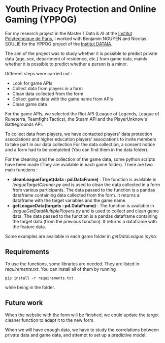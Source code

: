 # Youth Privacy Protection and Online Gaming (YPPOG)

For my research project in the Master 1 Data & AI at the [Institut Polytechnique de Paris](https://www.ip-paris.fr/education/masters/mention-informatique/master-year-1-data-and-artificial-intelligence), I worked with Benjamin NGUYEN and Nicolas SOULIE for the YPPOG project of the [Institut DATAIA](https://www.dataia.eu/recherche/yppog).

The aim of the project was to study whether it is possible to predict private data (age, sex, department of residence, etc.) from game data, mainly whether it is possible to predict whether a person is a minor.

Different steps were carried out :
* Look for game APIs
* Collect data from players in a form
* Clean data collected from the form
* Collect game data with the game name from APIs
* Clean game data

For the game APIs, we selected the Riot API (League of Legends, League of Runeterra, Teamfight Tactics), the Steam API and the PlayerUnknow's Battlegrounds API.

To collect data from players, we have contacted players' data protection associations and higher education players' associations to invite members to take part in our data collection For the data collection, a consent notice and a form had to be completed (You can find them in the data folder).

For the cleaning and the collection of the game data, some python scripts have been made (They are available in each game folder).
There are two main functions :
* **cleanLeagueTarget(data : pd.DataFrame)** :  The function is available in *leagueTargetCleaner.py* and is used to clean the data collected in a form from various participants. The data passed to the function is a pandas dataframe containing data collected from the form. It returns a dataframe with the target variables and the game name.
* **getLeagueData(targets : pd.DataFrame)** : The function is available in *leagueGetDataMultiplePlayers.py* and is used to collect and clean game data. The data passed to the function is a pandas dataframe containing the target data (from the previous function). It returns a dataframe with the feature data.

Some examples are available in each game folder in *getDataLeague.ipynb*.

## Requirements

To use the functions, some libraries are needed. They are listed in *requirements.txt*.
You can install all of them by running
```
pip install -r requirements.txt
```
while being in the folder.

## Future work

When the website with the form will be finished, we could update the target cleaner function to adapt it to the new form.

When we will have enough data, we have to study the correlations between private data and game data, and attempt to set up a predictive model.
